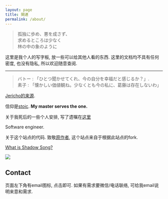 ```yaml
---
layout: page
title: 関連
permalink: /about/
---
```


> 孤独に歩め、悪を成さず、  
> 求めるところは少なく  
> 林の中の象のように

这里是我个人的写字板, 放一些可以给其他人看的东西. 这里的文档均不具有任何密度, 也没有隐私, 所以欢迎随意查阅. 

---

> バトー : 「ひとつ聞かせてくれ、今の自分を幸福だと感じるか？」.  
> 素子 : 「懐かしい価値観ね。少なくとも今の私に、葛藤は存在しないわ」

[Jericho的来源](https://en.wikipedia.org/wiki/Jericho). 

信仰是[stoic](https://en.wikipedia.org/wiki/Stoicism).  **My master serves the one.** 

关于我死后的一些个人安排, 写了遗嘱在[这里](https://asheblade.github.io/TombStone/)

Software engineer. 

关于这个站点的代码. 致敬[原作者](https://himring.top/welcome-to-endworld/), 这个站点来自于根据此站点的fork. 

[What is Shadow Song?](https://www.youtube.com/watch?v=vqPTTSSsgs4&ab_channel=Ivarov23)

![](https://lh3.googleusercontent.com/pw/ADCreHcVeFEH5dRJpx9mqiK6j-xHW_My6E3RYT-fSLmaSofJcdNptNdnGHLsdD0sjrwn0hRxcdh5sQJvgbF7DaPzF9Q5dHfsqaTuHtnl6OzZSjN2l2yFe_SPSVwEi4WxyYNOuuKqnhbnY7FmVduzTE0VfyJ9rQ=w1706-h1280-s-no-gm?authuser=1)

## Contact

页面左下角有email图标, 点击即可. 如果有需求要微信/电话联络, 可给我email说明来意和需求. 

